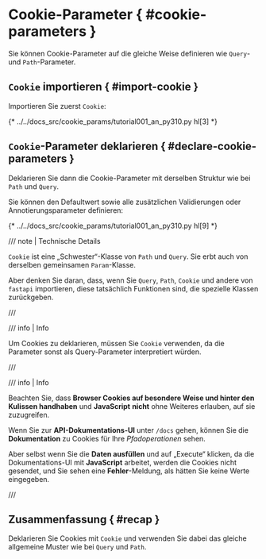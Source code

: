 # Cookie-Parameter { #cookie-parameters }

Sie können Cookie-Parameter auf die gleiche Weise definieren wie `Query`- und `Path`-Parameter.

## `Cookie` importieren { #import-cookie }

Importieren Sie zuerst `Cookie`:

{* ../../docs_src/cookie_params/tutorial001_an_py310.py hl[3] *}

## `Cookie`-Parameter deklarieren { #declare-cookie-parameters }

Deklarieren Sie dann die Cookie-Parameter mit derselben Struktur wie bei `Path` und `Query`.

Sie können den Defaultwert sowie alle zusätzlichen Validierungen oder Annotierungsparameter definieren:

{* ../../docs_src/cookie_params/tutorial001_an_py310.py hl[9] *}

/// note | Technische Details

`Cookie` ist eine „Schwester“-Klasse von `Path` und `Query`. Sie erbt auch von derselben gemeinsamen `Param`-Klasse.

Aber denken Sie daran, dass, wenn Sie `Query`, `Path`, `Cookie` und andere von `fastapi` importieren, diese tatsächlich Funktionen sind, die spezielle Klassen zurückgeben.

///

/// info | Info

Um Cookies zu deklarieren, müssen Sie `Cookie` verwenden, da die Parameter sonst als Query-Parameter interpretiert würden.

///

/// info | Info

Beachten Sie, dass **Browser Cookies auf besondere Weise und hinter den Kulissen handhaben** und **JavaScript** **nicht** ohne Weiteres erlauben, auf sie zuzugreifen.

Wenn Sie zur **API-Dokumentations-UI** unter `/docs` gehen, können Sie die **Dokumentation** zu Cookies für Ihre *Pfadoperationen* sehen.

Aber selbst wenn Sie die **Daten ausfüllen** und auf „Execute“ klicken, da die Dokumentations-UI mit **JavaScript** arbeitet, werden die Cookies nicht gesendet, und Sie sehen eine **Fehler**-Meldung, als hätten Sie keine Werte eingegeben.

///

## Zusammenfassung { #recap }

Deklarieren Sie Cookies mit `Cookie` und verwenden Sie dabei das gleiche allgemeine Muster wie bei `Query` und `Path`.

